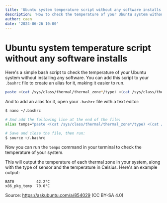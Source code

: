 ```yaml
---
title: 'Ubuntu system temperature script without any software installs'
description: 'How to check the temperature of your Ubuntu system without installing any software, with a Bash alias to make it easier.'
author: caen
date: '2024-06-26 10:00'
---
```


# Ubuntu system temperature script without any software installs

Here's a simple bash script to check the temperature of your Ubuntu system without installing any software. You can add this script to your `.bashrc` file to create an alias for it, making it easier to run.

```bash
paste <(cat /sys/class/thermal/thermal_zone*/type) <(cat /sys/class/thermal/thermal_zone*/temp) | column -s $'\t' -t | sed 's/\(.\)..$/.\1°C/'
```

And to add an alias for it, open your `.bashrc` file with a text editor:

```bash
$ nano ~/.bashrc

# And add the following line at the end of the file:
alias temps="paste <(cat /sys/class/thermal/thermal_zone*/type) <(cat /sys/class/thermal/thermal_zone*/temp) | column -s $'\t' -t | sed 's/\(.\)..$/.\1°C/'"

# Save and close the file, then run:
$ source ~/.bashrc
```

Now you can run the `temps` command in your terminal to check the temperature of your system.

This will output the temperature of each thermal zone in your system, along with the type of sensor and the temperature in Celsius. Here's an example output:

```
BAT0          42.2°C
x86_pkg_temp  70.0°C
```


Source: https://askubuntu.com/a/854029 (CC BY-SA 4.0)
